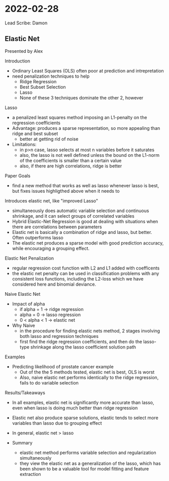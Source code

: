 # 2022-02-28
Lead Scribe: Damon

## Elastic Net
Presented by Alex

Introduction
- Ordinary Least Squares (OLS) often poor at prediction and intrepretation
- need penalization techniques to help
    - Ridge Regression
    - Best Subset Selection
    - Lasso
    - None of these 3 techniques dominate the other 2, however
    
Lasso
- a penalized least squares method imposing an L1-penalty on the regression coefficients
- Advantage: produces a sparse representation, so more appealing than ridge and best subset
    - better at getting rid of noise
- Limitations: 
    - in p>n case, lasso selects at most n variables before it saturates
    - also, the lasso is not well defined unless the bound on the L1-norm of the coefficients is smaller than a certain value
    - also, if there are high correlations, ridge is better

Paper Goals
- find a new method that works as well as lasso whenever lasso is best, but fixes issues highligthed above when it needs to

Introduces elastic net, like "improved Lasso"
- simultaneously does automatic variable selection and continuous shrinkage, and it can select groups of correlated variables
- Hybrid Elastic-Net Regression is good at dealing with situations when there are correlations between parameters
- Elastic net is basically a combination of ridge and lasso, but better. Often outperforms lasso
- The elastic net produces a sparse model with good prediction accuracy, while encouraging a grouping effect.

Elastic Net Penalization
- regular regression cost function with L2 and L1 added with coefficents
- the elastic net penalty can be used in classification problems with any consistent loss functions, including the L2-loss which we have considered here and binomial deviance.

Naive Elastic Net
- Impact of alpha
    - if alpha = 1 -> ridge regression
    - alpha = 0 -> lasso regression
    - 0 < alpha < 1 -> elastic net
- Why Naive
    - in the procedure for finding elastic nets method, 2 stages involving both lasso and regression techniques
    -  first find the ridge regression coefficients, and then do the lasso-type shrinkage along the lasso coefficient solution path 

Examples
- Predicting likelihood of prostate cancer example
    - Out of the the 5 methods tested, elastic net is best, OLS is worst
    - Also, naive elastic net performs identically to the ridge regression, fails to do variable selection

Results/Takeaways
- In all examples, elastic net is significantly more accurate than lasso, even when lasso is doing much better than ridge regression
- Elastic net also produce sparse solutions, elastic tends to select more variables than lasso due to grouping effect
- In general, elastic net > lasso

- Summary
    - elastic net method performs variable selection and regularization simultaneously
    - they view the elastic net as a generalization of the lasso, which has been shown to be a valuable tool for model fitting and feature extraction
